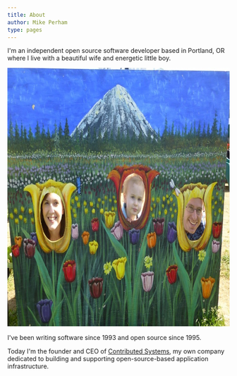 ```yaml
---
title: About
author: Mike Perham
type: pages
---
```

I'm an independent open source software developer based in Portland, OR where I live with a beautiful wife and energetic little boy.

<img src="/wp-content/uploads/2007/09/family.jpg" alt="family" width="827" height="586" class="aligncenter size-full wp-image-1332" />

I've been writing software since 1993 and open source since 1995.

Today I'm the founder and CEO of [Contributed Systems][1], my own company dedicated to building and supporting
open-source-based application infrastructure.

 [1]: https://www.contribsys.com
